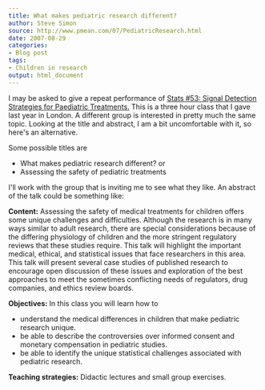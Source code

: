 ```yaml
---
title: What makes pediatric research different?
author: Steve Simon
source: http://www.pmean.com/07/PediatricResearch.html
date: 2007-08-29
categories:
- Blog post
tags:
- Children in research
output: html_document
---
```

I may be asked to give a repeat performance of [Stats \#53: Signal
Detection Strategies for Paediatric Treatments.](../training/hand53.asp)
This is a three hour class that I gave last year in London. A different
group is interested in pretty much the same topic. Looking at the title
and abstract, I am a bit uncomfortable with it, so here's an
alternative.

Some possible titles are

-   What makes pediatric research different? or
-   Assessing the safety of pediatric treatments

I'll work with the group that is inviting me to see what they like. An
abstract of the talk could be something like:

**Content:** Assessing the safety of medical treatments for children
offers some unique challenges and difficulties. Although the research is
in many ways similar to adult research, there are special considerations
because of the differing physiology of children and the more stringent
regulatory reviews that these studies require. This talk will highlight
the important medical, ethical, and statistical issues that face
researchers in this area. This talk will present several case studies of
published research to encourage open discussion of these issues and
exploration of the best approaches to meet the sometimes conflicting
needs of regulators, drug companies, and ethics review boards.

**Objectives:** In this class you will learn how to

-   understand the medical differences in children that make pediatric
    research unique.
-   be able to describe the controversies over informed consent and
    monetary compensation in pediatric studies.
-   be able to identify the unique statistical challenges associated
    with pediatric research.

**Teaching strategies:** Didactic lectures and small group exercises.
